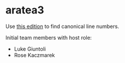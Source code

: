# aratea3

Use [this edition](https://github.com/HCMID/germanicus/blob/master/aratea-breysig-1899.cex) to find canonical line numbers.

Initial team members with host role:

-  Luke Giuntoli
-  Rose Kaczmarek
